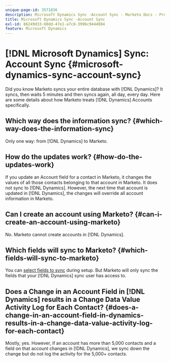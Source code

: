 ```yaml
---
unique-page-id: 3571836
description: Microsoft Dynamics Sync -Account Sync - Marketo Docs - Product Documentation
title: Microsoft Dynamics Sync -Account Sync
exl-id: 86249d33-60dd-47e1-a7c8-3996c9444084
feature: Microsoft Dynamics
---
```

# [!DNL Microsoft Dynamics] Sync: Account Sync {#microsoft-dynamics-sync-account-sync}

Did you know Marketo syncs your entire database with [!DNL Dynamics]? It syncs, then waits 5 minutes and then syncs again, all day, every day. Here are some details about how Marketo treats [!DNL Dynamics] Accounts specifically.

## Which way does the information sync? {#which-way-does-the-information-sync}

Only one way: from [!DNL Dynamics] to Marketo.

## How do the updates work? {#how-do-the-updates-work}

If you update an Account field for a contact in Marketo, it changes the values of all those contacts belonging to that account in Marketo. It does not sync to [!DNL Dynamics]. However, the next time that account is updated in [!DNL Dynamics], the changes will override all account information in Marketo.

## Can I create an account using Marketo? {#can-i-create-an-account-using-marketo}

No. Marketo cannot create accounts in [!DNL Dynamics].

## Which fields will sync to Marketo? {#which-fields-will-sync-to-marketo}

You can [select fields to sync](/help/marketo/product-docs/crm-sync/microsoft-dynamics-sync/sync-setup/microsoft-dynamics-365-with-ropc-connection/step-4-of-4-connect.md#select-fields-to-sync) during setup. But Marketo will only sync the fields that your [!DNL Dynamics] sync user has access to.

## Does a Change in an Account Field in [!DNL Dynamics] results in a Change Data Value Activity Log for Each Contact?  {#does-a-change-in-an-account-field-in-dynamics-results-in-a-change-data-value-activity-log-for-each-contact}

Mostly, yes. However, if an account has more than 5,000 contacts and a field on that account changes in [!DNL Dynamics], we sync down the change but do not log the activity for the 5,000+ contacts.
